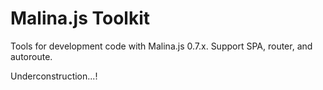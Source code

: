 # Malina.js Toolkit

Tools for development code with Malina.js 0.7.x. Support SPA, router, and autoroute.

Underconstruction...!
